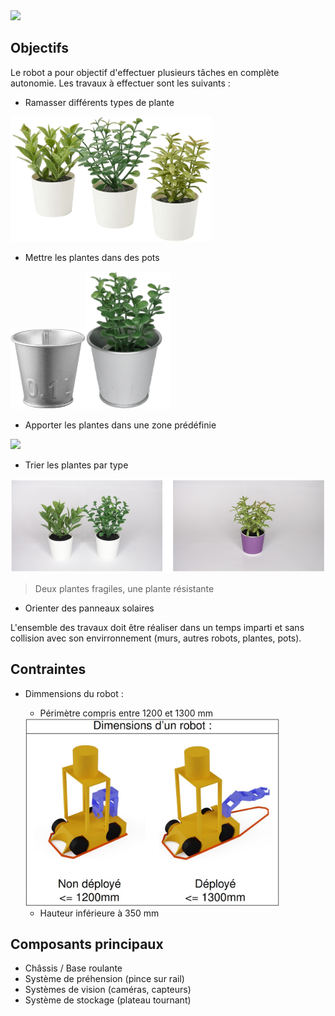 <img src="./src/polymartian.png">

## Objectifs
Le robot a pour objectif d'effectuer plusieurs tâches en complète autonomie. Les travaux à effectuer sont les suivants :
- Ramasser différents types de plante

<img src="./src/plante.png" height="200">

- Mettre les plantes dans des pots

<img src="./src/pot.png" height="130"><img src="./src/plante + pot.png" height="220">

- Apporter les plantes dans une zone prédéfinie

<img src="./src/aire de dépose.jpg" height="200">

- Trier les plantes par type

<img src="./src/type plante.png" height="150">

> Deux plantes fragiles, une plante résistante

- Orienter des panneaux solaires

L'ensemble des travaux doit être réaliser dans un temps imparti et sans collision avec son envirronnement (murs, autres robots, plantes, pots).

## Contraintes
- Dimmensions du robot :
    - Périmètre compris entre 1200 et 1300 mm

    <img src="./src/dimmension max.jpg" height="300">
    
    - Hauteur inférieure à 350 mm

## Composants principaux
- Châssis / Base roulante
- Système de préhension (pince sur rail)
- Systèmes de vision (caméras, capteurs)
- Système de stockage (plateau tournant)

